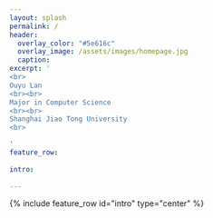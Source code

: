 ```yaml
---
layout: splash
permalink: /
header:
  overlay_color: "#5e616c"
  overlay_image: /assets/images/homepage.jpg
  caption:
excerpt: '
<br>
Ouyu Lan
<br><br>
Major in Computer Science
<br><br>
Shanghai Jiao Tong University
<br>

'
feature_row:
  
intro:
 
---
```


{% include feature_row id="intro" type="center" %}

